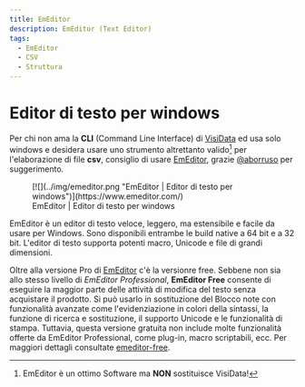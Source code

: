 ```yaml
---
title: EmEditor
description: EmEditor (Text Editor)
tags:
  - EmEditor
  - CSV
  - Struttura
---
```


# Editor di testo per windows

Per chi non ama la **CLI** (Command Line Interface)  di [VisiData](https://www.visidata.org/)  ed usa solo windows e desidera usare uno strumento altrettanto valido[^1] per l'elaborazione di file **csv**, consiglio di usare [EmEditor](https://www.emeditor.com/), grazie [@aborruso](https://twitter.com/aborruso) per suggerimento. 

[^1]: EmEditor è 	un ottimo Software ma **NON** sostituisce VisiData!

<figure markdown>
[![](../img/emeditor.png "EmEditor | Editor di testo per windows")](https://www.emeditor.com/)
  <figcaption>EmEditor | Editor di testo per windows</figcaption>
</figure>

EmEditor è un editor di testo veloce, leggero, ma estensibile e facile da usare per Windows. Sono disponibili entrambe le build native a 64 bit e a 32 bit. L'editor di testo supporta potenti macro, Unicode e file di grandi dimensioni. 

Oltre alla versione Pro di [EmEditor](https://www.emeditor.com/) c'è la versionre free. Sebbene non sia allo stesso livello di *EmEditor Professional*, **EmEditor Free** consente di eseguire la maggior parte delle attività di modifica del testo senza acquistare il prodotto. Si può usarlo in sostituzione del Blocco note con funzionalità avanzate come l'evidenziazione in colori della sintassi, la funzione di ricerca e sostituzione, il supporto Unicode e le funzionalità di stampa. Tuttavia, questa versione gratuita non include molte funzionalità offerte da EmEditor Professional, come plug-in, macro scriptabili, ecc. Per maggiori dettagli consultate [emeditor-free](https://www.emeditor.com/text-editor-features/history/emeditor-free/).


